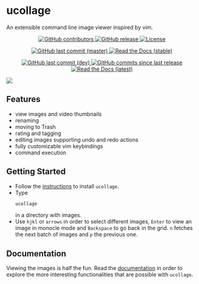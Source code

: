 # ucollage
An extensible command line image viewer inspired by vim.

<p align="center">
 <a href="https://github.com/ckardaris/ucollage/graphs/contributors">
  <img alt="GitHub contributors" src="https://img.shields.io/github/contributors/ckardaris/ucollage">
 </a>
 <a href="https://github.com/ckardaris/ucollage/releases/latest">
  <img alt="GitHub release" src="https://img.shields.io/github/v/release/ckardaris/ucollage">
 </a>
 <a href="https://github.com/ckardaris/ucollage/blob/master/LICENSE">
  <img alt="License" src="https://img.shields.io/github/license/ckardaris/ucollage">
 </a>
</p>
<p align="center">
 <a href="https://github.com/ckardaris/ucollage/commits/master">
  <img alt="GitHub last commit (master)" src="https://img.shields.io/github/last-commit/ckardaris/ucollage/master?label=last%20commit%20%28master%29">
 </a>
 <a href="https://ucollage.readthedocs.io/en/stable">
  <img alt="Read the Docs (stable)" src="https://img.shields.io/readthedocs/ucollage/stable?label=docs%20%28stable%29">
 </a>
</p>
<p align="center">
 <a href="https://github.com/ckardaris/ucollage/commits/dev">
  <img alt="GitHub last commit (dev)" src="https://img.shields.io/github/last-commit/ckardaris/ucollage/dev?label=last%20commit%20%28dev%29">
 </a>
 <a href="https://github.com/ckardaris/ucollage/commits/dev">
  <img alt="GitHub commits since last release" src="https://img.shields.io/github/commits-since/ckardaris/ucollage/latest/dev">
 </a>
 <a href="https://ucollage.readthedocs.io/en/latest">
  <img alt="Read the Docs (latest)" src="https://img.shields.io/readthedocs/ucollage/latest?label=docs%20%28latest%29">
 </a>
</p>

![](https://i.imgur.com/zWyhZXB.png)


## Features
- view images and video thumbnails
- renaming
- moving to Trash
- rating and tagging
- editing images supporting undo and redo actions
- fully customizable vim keybindings
- command execution

## Getting Started
- Follow the
  [instructions](https://ucollage.readthedocs.io/en/stable/install.html) to
  install `ucollage`.
- Type
  ```bash
  ucollage
  ```
  in a directory with images.
- Use `hjkl` or `arrows` in order to select different images, `Enter` to view
  an image in monocle mode and `Backspace` to go back in the grid. `n` fetches
  the next batch of images and `p` the previous one.

## Documentation
Viewing the images is half the fun. Read the
[documentation](https://ucollage.readthedocs.io/en/stable) in order to explore the more
interesting functionalities that are possible with `ucollage`.
